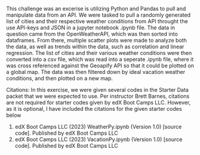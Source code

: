 This challenge was an excerise is utilizing Python and Pandas to pull and manipulate data from an API. We were tasked to pull a randomly generated list of cities and their respective weather conditions from API throught the use API-keys and JSON in a jupyter notebook .ipynb file. The data in question came from the OpenWeatherAPI, which was then sorted into dataframes. From there, multiple scatter plots were made to analyze both the data, as well as trends within the data, such as correlation and linear regression. The list of cities and their various weather conditions were then converted into a csv file, which was read into a seperate .ipynb file, where it was cross referenced against the Geoapify API so that it could be plotted on a global map. The data was then filtered down by ideal vacation weather conditions, and then plotted on a new map. 


Citations: 
In this exercise, we were given several codes in the Starter Data packet that we were expected to use. 
Per instructor Brett Barnes,  citations are not required for starter codes given by edX Boot Camps LLC. However, as it is optional, I have included the citations for the given starter codes below

1.	edX Boot Camps LLC (2023) WeatherPy.ipynb (Version 1.0) [source code]. Published by edX Boot Camps LLC
2.	edX Boot Camps LLC (2023) VacationPy.ipynb (Version 1.0) [source code]. Published by edX Boot Camps LLC
